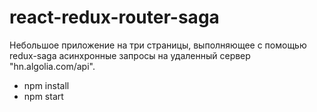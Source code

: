 # react-redux-router-saga

Небольшое приложение на три страницы, 
выполняющее с помощью redux-saga асинхронные запросы на удаленный сервер "hn.algolia.com/api".

- npm install
- npm start
